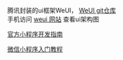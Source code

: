 
腾讯封装的ui框架WeUI， [WeUI git仓库](https://github.com/Tencent/weui)  
手机访问 [weui 网站](https://weui.io/) 查看ui架构图 

[官方小程序开发指南](https://developers.weixin.qq.com/miniprogram/dev/framework/)  

[微信小程序入门教程](https://www.ruanyifeng.com/blog/2020/10/wechat-miniprogram-tutorial-part-one.html)

